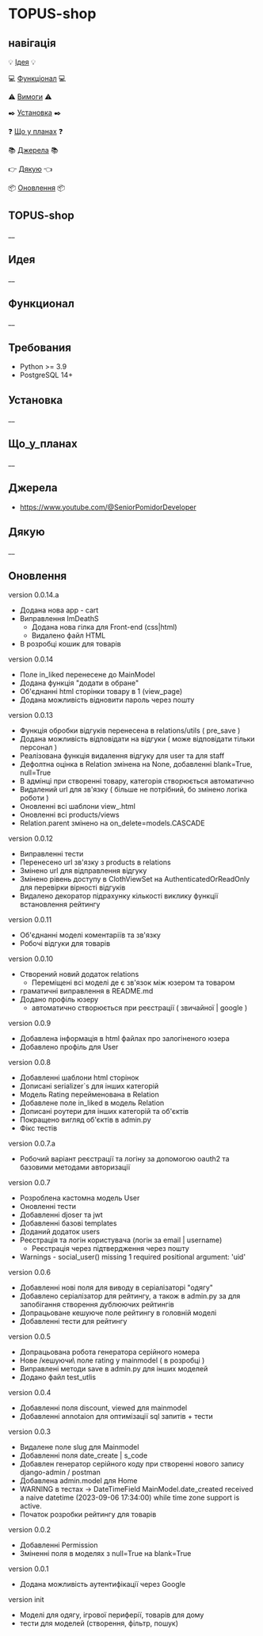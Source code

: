 # TOPUS-shop
## навігація 
:bulb: [Ідея](#ідея) :bulb:

:computer: [Функціонал](#функціонал) :computer:

:warning: [Вимоги](#вимоги) :warning:

:black_nib: [Установка](#установка) :black_nib:

:question: [Що у планах](#що_у_планах) :question:

:books: [Джерела](#джерела)  :books:

:point_right: [Дякую](#дякую) :point_left:

:package: [Оновлення](#оновлення) :package:

## TOPUS-shop

__

<a name="ідея"></a>

## Идея

__

<a name="функціонал"></a>

## Функционал

__

<a name="вимоги"></a>

## Требования
- Python >= 3.9
- PostgreSQL 14+


<a name="Установка"></a>

## Установка

__

<a name="що у планах"></a>

## Що_у_планах

__

<a name="джерела"></a>

## Джерела

- https://www.youtube.com/@SeniorPomidorDeveloper


<a name="дякую"></a>

## Дякую

__

<a name="оновлення"></a>

## Оновлення

version 0.0.14.a
- Додана нова app - cart
- Виправлення ImDeathS
    - Додана нова гілка для Front-end (css|html)
    - Видалено файл HTML
- В розробці кошик для товарів

version 0.0.14
- Поле in_liked перенесене до MainModel
- Додана функція "додати в обране"
- Об'єднанні html сторінки товару в 1 (view_page)
- Додана можливість відновити пароль через пошту

version 0.0.13
- Функція обробки відгуків перенесена в relations/utils ( pre_save )
- Додана можливість відповідати на відгуки ( може відповідати тільки персонал )
- Реалізована функція видалення відгуку для user та для staff
- Дефолтна оцінка в Relation змінена на None, добавленні blank=True, null=True
- В адмінці при створенні товару, категорія створюється автоматично
- Видалений url для зв'язку ( більше не потрібний, бо змінено логіка роботи )
- Оновленні всі шаблони view_.html 
- Оновленні всі products/views
- Relation.parent змінено на on_delete=models.CASCADE

version 0.0.12
- Виправленні тести
- Перенесено url зв'язку з products в relations
- Змінено url для відправлення відгуку
- Змінено рівень доступу в ClothViewSet на AuthenticatedOrReadOnly для перевірки вірності відгуків
- Видалено декоратор підрахунку кількості виклику функції встановлення рейтингу

version 0.0.11
- Об'єднанні моделі коментаріїв та зв'язку
- Робочі відгуки для товарів

version 0.0.10
- Створений новий додаток relations
    - Переміщені всі моделі де є зв'язок між юзером та товаром
- граматичні виправлення в README.md
- Додано профіль юзеру
    - автоматично створюється при реєстрації ( звичайної | google )

version 0.0.9
- Добавлена інформація в html файлах про залогіненого юзера
- Добавлено профіль для User

version 0.0.8
- Добавленні шаблони html сторінок
- Дописані serializer`s для інших категорій
- Модель Rating перейменована в Relation
- Добавлене поле in_liked в модель Relation
- Дописані роутери для інших категорій та об'єктів
- Покращено вигляд об'єктів в admin.py
- Фікс тестів

version 0.0.7.a
- Робочий варіант реєстрації та логіну за допомогою oauth2 та базовими методами авторизації

version 0.0.7
- Розроблена кастомна модель User
- Оновленні тести
- Добавленні djoser та jwt
- Добавленні базові templates
- Доданий додаток users
- Реєстрація та логін користувача  (логін за email | username)
    - Реєстрація через підтвердження через пошту
- Warnings - social_user() missing 1 required positional argument: 'uid'

version 0.0.6
- Добавленні нові поля для виводу в серіалізаторі "одягу"
- Добавлено серіалізатор для рейтингу, а також в admin.py за для запобігання створення дублюючих рейтингів
- Допрацьоване кешуюче поле рейтингу в головній моделі
- Добавленні тести для рейтингу

version 0.0.5
- Допрацьована робота генератора серійного номера
- Нове /кешуючи\ поле rating у mainmodel ( в розробці )
- Виправлені методи save в admin.py для інших моделей
- Додано файл test_utlis 

version 0.0.4
- Добавленні поля discount, viewed для mainmodel
- Добавленні annotaion для оптимізації sql запитів + тести

version 0.0.3
- Видалене поле slug для Mainmodel 
- Добавленні поля date_create | s_code
- Добавлен генератор серійного коду при створенні нового запису django-admin / postman
- Добавлена admin.model для Home
- WARNING в тестах -> DateTimeField MainModel.date_created received a naive datetime (2023-09-06 17:34:00) while time zone support is active.
- Початок розробки рейтингу для товарів

version 0.0.2
- Добавленні Permission
- Зміненні поля в моделях з null=True на blank=True

version 0.0.1
- Додана можливість аутентифікації через Google

version init
- Моделі для одягу, ігрової периферії, товарів для дому
- тести для моделей (створення, фільтр, пошук)
